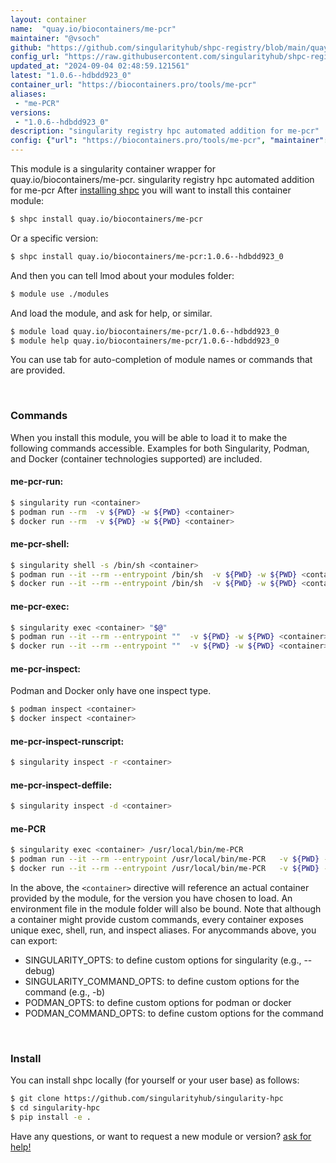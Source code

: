 ```yaml
---
layout: container
name:  "quay.io/biocontainers/me-pcr"
maintainer: "@vsoch"
github: "https://github.com/singularityhub/shpc-registry/blob/main/quay.io/biocontainers/me-pcr/container.yaml"
config_url: "https://raw.githubusercontent.com/singularityhub/shpc-registry/main/quay.io/biocontainers/me-pcr/container.yaml"
updated_at: "2024-09-04 02:48:59.121561"
latest: "1.0.6--hdbdd923_0"
container_url: "https://biocontainers.pro/tools/me-pcr"
aliases:
 - "me-PCR"
versions:
 - "1.0.6--hdbdd923_0"
description: "singularity registry hpc automated addition for me-pcr"
config: {"url": "https://biocontainers.pro/tools/me-pcr", "maintainer": "@vsoch", "description": "singularity registry hpc automated addition for me-pcr", "latest": {"1.0.6--hdbdd923_0": "sha256:3cbe34452e9dd295d9770334d2be894b191d46f456a3d6d36da18fc8105f5cb5"}, "tags": {"1.0.6--hdbdd923_0": "sha256:3cbe34452e9dd295d9770334d2be894b191d46f456a3d6d36da18fc8105f5cb5"}, "docker": "quay.io/biocontainers/me-pcr", "aliases": {"me-PCR": "/usr/local/bin/me-PCR"}}
---
```


This module is a singularity container wrapper for quay.io/biocontainers/me-pcr.
singularity registry hpc automated addition for me-pcr
After [installing shpc](#install) you will want to install this container module:


```bash
$ shpc install quay.io/biocontainers/me-pcr
```

Or a specific version:

```bash
$ shpc install quay.io/biocontainers/me-pcr:1.0.6--hdbdd923_0
```

And then you can tell lmod about your modules folder:

```bash
$ module use ./modules
```

And load the module, and ask for help, or similar.

```bash
$ module load quay.io/biocontainers/me-pcr/1.0.6--hdbdd923_0
$ module help quay.io/biocontainers/me-pcr/1.0.6--hdbdd923_0
```

You can use tab for auto-completion of module names or commands that are provided.

<br>

### Commands

When you install this module, you will be able to load it to make the following commands accessible.
Examples for both Singularity, Podman, and Docker (container technologies supported) are included.

#### me-pcr-run:

```bash
$ singularity run <container>
$ podman run --rm  -v ${PWD} -w ${PWD} <container>
$ docker run --rm  -v ${PWD} -w ${PWD} <container>
```

#### me-pcr-shell:

```bash
$ singularity shell -s /bin/sh <container>
$ podman run --it --rm --entrypoint /bin/sh  -v ${PWD} -w ${PWD} <container>
$ docker run --it --rm --entrypoint /bin/sh  -v ${PWD} -w ${PWD} <container>
```

#### me-pcr-exec:

```bash
$ singularity exec <container> "$@"
$ podman run --it --rm --entrypoint ""  -v ${PWD} -w ${PWD} <container> "$@"
$ docker run --it --rm --entrypoint ""  -v ${PWD} -w ${PWD} <container> "$@"
```

#### me-pcr-inspect:

Podman and Docker only have one inspect type.

```bash
$ podman inspect <container>
$ docker inspect <container>
```

#### me-pcr-inspect-runscript:

```bash
$ singularity inspect -r <container>
```

#### me-pcr-inspect-deffile:

```bash
$ singularity inspect -d <container>
```


#### me-PCR

```bash
$ singularity exec <container> /usr/local/bin/me-PCR
$ podman run --it --rm --entrypoint /usr/local/bin/me-PCR   -v ${PWD} -w ${PWD} <container> -c " $@"
$ docker run --it --rm --entrypoint /usr/local/bin/me-PCR   -v ${PWD} -w ${PWD} <container> -c " $@"
```



In the above, the `<container>` directive will reference an actual container provided
by the module, for the version you have chosen to load. An environment file in the
module folder will also be bound. Note that although a container
might provide custom commands, every container exposes unique exec, shell, run, and
inspect aliases. For anycommands above, you can export:

 - SINGULARITY_OPTS: to define custom options for singularity (e.g., --debug)
 - SINGULARITY_COMMAND_OPTS: to define custom options for the command (e.g., -b)
 - PODMAN_OPTS: to define custom options for podman or docker
 - PODMAN_COMMAND_OPTS: to define custom options for the command

<br>

### Install

You can install shpc locally (for yourself or your user base) as follows:

```bash
$ git clone https://github.com/singularityhub/singularity-hpc
$ cd singularity-hpc
$ pip install -e .
```

Have any questions, or want to request a new module or version? [ask for help!](https://github.com/singularityhub/singularity-hpc/issues)
